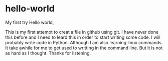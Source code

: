 # hello-world
My first try
Hello world,

This is my first attempt to creat a file in github using git. I have never done this before and I need to leard this in order to start writing some code. I will  probably write code in Python. Although I am also learning linux commands. It take awhile for me to get used to writting in the command line. But it is not as hard as I thought.
Thanks for listening.
